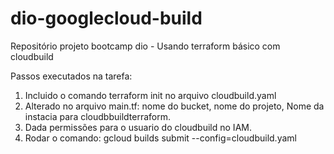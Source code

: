 # dio-googlecloud-build
Repositório projeto bootcamp dio - Usando terraform básico com cloudbuild

Passos executados na tarefa:
1. Incluido  o comando terraform init no arquivo cloudbuild.yaml
2. Alterado no arquivo main.tf: nome do bucket, nome do projeto, Nome da instacia para cloudbbuildterraform.
3. Dada permissões para o usuario do cloudbuild no IAM.
4. Rodar o comando: gcloud builds submit --config=cloudbuild.yaml
